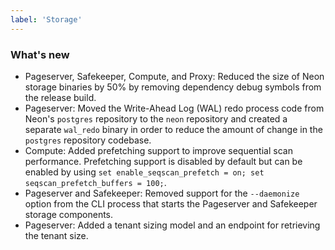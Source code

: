 ```yaml
---
label: 'Storage'
---
```


### What's new

- Pageserver, Safekeeper, Compute, and Proxy: Reduced the size of Neon storage binaries by 50% by removing dependency debug symbols from the release build.
- Pageserver: Moved the Write-Ahead Log (WAL) redo process code from Neon's `postgres` repository to the `neon` repository and created a separate `wal_redo` binary in order to reduce the amount of change in the `postgres` repository codebase.
- Compute: Added prefetching support to improve sequential scan performance. Prefetching support is disabled by default but can be enabled by using `set enable_seqscan_prefetch = on; set seqscan_prefetch_buffers = 100;`.
- Pageserver and Safekeeper: Removed support for the `--daemonize` option from the CLI process that starts the Pageserver and Safekeeper storage components.
- Pageserver: Added a tenant sizing model and an endpoint for retrieving the tenant size.
